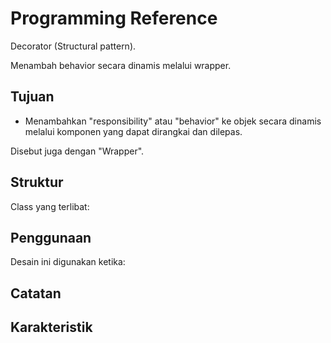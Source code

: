 # Programming Reference

Decorator (Structural pattern).

Menambah behavior secara dinamis melalui wrapper.

## Tujuan

* Menambahkan "responsibility" atau "behavior" ke objek secara dinamis melalui komponen yang dapat dirangkai dan dilepas.

Disebut juga dengan "Wrapper".

## Struktur

Class yang terlibat:

## Penggunaan

Desain ini digunakan ketika:

## Catatan

## Karakteristik